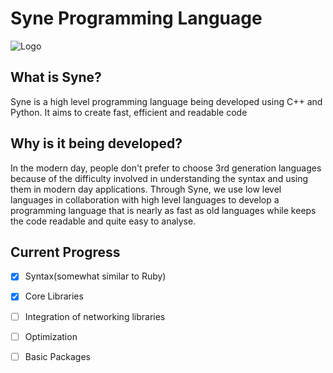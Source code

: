 # Syne Programming Language

![Logo](https://i.imgur.com/djYlSOg.png)



## **What is Syne?**

Syne is a high level programming language being developed using C++ and Python. It aims to create fast, efficient and readable code

## Why is it being developed?

In the modern day, people don't prefer to choose 3rd generation languages because of the difficulty involved in understanding the syntax and using them in modern day applications. Through Syne, we use low level languages in collaboration with high level languages to develop a programming language that is nearly as fast as old languages while keeps the code readable and quite easy to analyse.

## Current Progress
- [x] Syntax(somewhat similar to Ruby)
- [x] Core Libraries
- [ ] Integration of networking libraries
- [ ] Optimization
- [ ] Basic Packages

